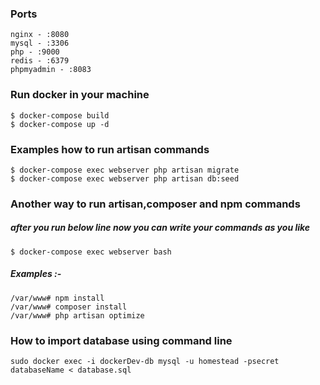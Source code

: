### Ports
````
nginx - :8080
mysql - :3306
php - :9000
redis - :6379
phpmyadmin - :8083
````

### Run docker in your machine
````
$ docker-compose build 
$ docker-compose up -d 
````
### Examples how to run artisan commands
````
$ docker-compose exec webserver php artisan migrate
$ docker-compose exec webserver php artisan db:seed
````

### Another way to run artisan,composer and npm commands
##### after you run below line now you can write your commands as you like
````
$ docker-compose exec webserver bash
````
##### Examples :-
````
/var/www# npm install
/var/www# composer install
/var/www# php artisan optimize

````
### How to import database using command line
````
sudo docker exec -i dockerDev-db mysql -u homestead -psecret  databaseName < database.sql
````

